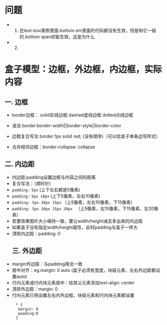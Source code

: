 # 问题
- 1. 在test-box案例里面.bottom em里面的代码都没有生效，但是和它一级的.bottom span却能生效，这是为什么
- 2.
# 盒子模型：边框，外边框，内边框，实际内容

## 一. 边框

- border边框： solid实线边框 dashed虚线边框 dotted点线边框

- 语法  border:border-width||border-style||border-color
- 边框复合写法  border:1px solid red; (没有顺序)（可以给盒子单条边写样式）
- 合并相邻边框：border-collapse: collapse

## 二. 内边距

- 内边距:padding设置边框与内容之间的距离
- 复合写法：（顺时针）
- `padding：5px` (上下左右都是5像素)
- `padding：5px 10px` (上下5像素，左右10像素)
- `padding: 5px 10px 15px` （上5像素，左右10像素，下15像素）
- `padding: 5px 10px 15px 20px ` （上5像素，右10像素，下15像素，左20像素）
- 若要效果图片大小保持一致，要让width/height减去多出来的内边距
- 如果盒子没有指定width/height属性，此时padding与盒子一样大
- 清除内边距：padding: 0
  ## 三. 外边距
- margin外边距：与padding用法一致
- 居中对齐：eg.margin: 0 auto  (盒子必须有宽度，块级元素，左右外边距都设置auto)
- 行内元素或行内块元素居中：给其父元素添加text-align: center
- 清除外边距：margin: 0
- 行内元素只用设置左右内外边框，块级元素和行内块元素都设置

```
     * {
      margin: 0
      paading:0
     }
```
